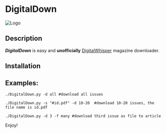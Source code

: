 DigitalDown
===========

![Logo](http://www.digitalwhisper.co.il/logo.png)

## Description
***DigitalDown*** is easy and **unofficially** [DigitalWhisper](http://www.digitalwhisper.co.il/) magazine  downloader.
## Installation

## Examples:
  ```console
  ./DigitalDown.py -d all #download all issues
  ```
  ```console
  ./DigitalDown.py -s "#id.pdf" -d 10-20  #download 10-20 issues, the file name is id.pdf
  ```
  ```console
  ./DigitalDown.py -d 3 -f many #download third issue as file to article
  ```
  
  
  Enjoy!
